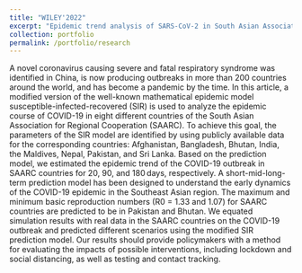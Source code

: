 ```yaml
---
title: "WILEY'2022"
excerpt: "Epidemic trend analysis of SARS-CoV-2 in South Asian Association for Regional Cooperation countries using modified susceptible-infected-recovered predictive model<br/><img src='/images/IJCACI.png'>"
collection: portfolio
permalink: /portfolio/research
---
```


A novel coronavirus causing severe and fatal respiratory syndrome was identified in China, is now producing outbreaks in more than 200 countries around the world, and has become a pandemic by the time. In this article, a modified version of the well-known mathematical epidemic model susceptible-infected-recovered (SIR) is used to analyze the epidemic course of COVID-19 in eight different countries of the South Asian Association for Regional Cooperation (SAARC). To achieve this goal, the parameters of the SIR model are identified by using publicly available data for the corresponding countries: Afghanistan, Bangladesh, Bhutan, India, the Maldives, Nepal, Pakistan, and Sri Lanka. Based on the prediction model, we estimated the epidemic trend of the COVID-19 outbreak in SAARC countries for 20, 90, and 180 days, respectively. A short-mid-long-term prediction model has been designed to understand the early dynamics of the COVID-19 epidemic in the Southeast Asian region. The maximum and minimum basic reproduction numbers (R0 = 1.33 and 1.07) for SAARC countries are predicted to be in Pakistan and Bhutan. We equated simulation results with real data in the SAARC countries on the COVID-19 outbreak and predicted different scenarios using the modified SIR prediction model. Our results should provide policymakers with a method for evaluating the impacts of possible interventions, including lockdown and social distancing, as well as testing and contact tracking.
